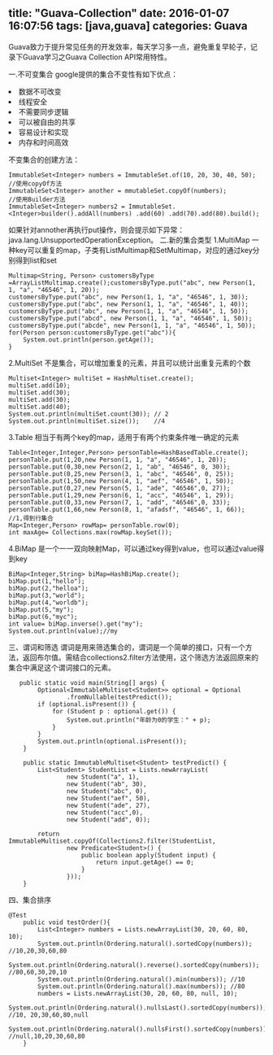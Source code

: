 title: "Guava-Collection"
date: 2016-01-07 16:07:56
tags: [java,guava]
categories: Guava
---
Guava致力于提升常见任务的开发效率，每天学习多一点，避免重复早轮子，记录下Guava学习之Guava Collection API常用特性。

<!--more-->

一.不可变集合
google提供的集合不变性有如下优点：
 <li>数据不可改变</li>
<li>线程安全</li>
<li>不需要同步逻辑</li>
 <li>可以被自由的共享</li>
<li>容易设计和实现</li>
 <li>内存和时间高效</li>

不变集合的创建方法：

```
ImmutableSet<Integer> numbers = ImmutableSet.of(10, 20, 30, 40, 50);
//使用copyOf方法
ImmutableSet<Integer> another = mmutableSet.copyOf(numbers);
//使用Builder方法
ImmutableSet<Integer> numbers2 = ImmutableSet.<Integer>builder().addAll(numbers) .add(60) .add(70).add(80).build();
```
如果针对annother再执行put操作，则会提示如下异常：java.lang.UnsupportedOperationException。
二.新的集合类型
1.MultiMap
一种key可以重复的map，子类有ListMultimap和SetMultimap，对应的通过key分别得到list和set

```
Multimap<String, Person> customersByType =ArrayListMultimap.create();customersByType.put("abc", new Person(1, 1, "a", "46546", 1, 20));
customersByType.put("abc", new Person(1, 1, "a", "46546", 1, 30));
customersByType.put("abc", new Person(1, 1, "a", "46546", 1, 40));
customersByType.put("abc", new Person(1, 1, "a", "46546", 1, 50));
customersByType.put("abcd", new Person(1, 1, "a", "46546", 1, 50));
customersByType.put("abcde", new Person(1, 1, "a", "46546", 1, 50));
for(Person person:customersByType.get("abc")){
	System.out.println(person.getAge());
}
```

2.MultiSet
不是集合，可以增加重复的元素，并且可以统计出重复元素的个数

```
Multiset<Integer> multiSet = HashMultiset.create();
multiSet.add(10);
multiSet.add(30);
multiSet.add(30);
multiSet.add(40);
System.out.println(multiSet.count(30)); // 2
System.out.println(multiSet.size());	//4
```

3.Table
相当于有两个key的map，适用于有两个约束条件唯一确定的元素

```
Table<Integer,Integer,Person> personTable=HashBasedTable.create();
personTable.put(1,20,new Person(1, 1, "a", "46546", 1, 20));
personTable.put(0,30,new Person(2, 1, "ab", "46546", 0, 30));
personTable.put(0,25,new Person(3, 1, "abc", "46546", 0, 25));
personTable.put(1,50,new Person(4, 1, "aef", "46546", 1, 50));
personTable.put(0,27,new Person(5, 1, "ade", "46546",0, 27));
personTable.put(1,29,new Person(6, 1, "acc", "46546", 1, 29));
personTable.put(0,33,new Person(7, 1, "add", "46546",0, 33));
personTable.put(1,66,new Person(8, 1, "afadsf", "46546", 1, 66));
//1,得到行集合
Map<Integer,Person> rowMap= personTable.row(0);
int maxAge= Collections.max(rowMap.keySet());
```

4.BiMap
是一个一一双向映射Map，可以通过key得到value，也可以通过value得到key

```
BiMap<Integer,String> biMap=HashBiMap.create();
biMap.put(1,"hello");
biMap.put(2,"helloa");
biMap.put(3,"world");
biMap.put(4,"worldb");
biMap.put(5,"my");
biMap.put(6,"myc");
int value= biMap.inverse().get("my");
System.out.println(value);//my
```
三、谓词和筛选
谓词是用来筛选集合的，谓词是一个简单的接口，只有一个方法，返回布尔值。需结合collections2.filter方法使用，这个筛选方法返回原来的集合中满足这个谓词接口的元素。
		

```
   public static void main(String[] args) {
	    Optional<ImmutableMultiset<Student>> optional = Optional
				.fromNullable(testPredict());
		if (optional.isPresent()) {
			for (Student p : optional.get()) {
				System.out.println("年龄为0的学生：" + p);
			}
		}
		System.out.println(optional.isPresent());
	}

	public static ImmutableMultiset<Student> testPredict() {
		List<Student> StudentList = Lists.newArrayList(
				new Student("a", 1),
				new Student("ab", 30),
				new Student("abc", 0),
				new Student("aef", 50),
				new Student("ade", 27),
				new Student("acc",0),
				new Student("add", 0));

		return ImmutableMultiset.copyOf(Collections2.filter(StudentList,
				new Predicate<Student>() {
					public boolean apply(Student input) {
						return input.getAge() == 0;
					}
				}));
	}
```
四、集合排序

```
@Test
	public void testOrder(){
		List<Integer> numbers = Lists.newArrayList(30, 20, 60, 80, 10);
		System.out.println(Ordering.natural().sortedCopy(numbers)); //10,20,30,60,80
		System.out.println(Ordering.natural().reverse().sortedCopy(numbers)); //80,60,30,20,10
		System.out.println(Ordering.natural().min(numbers)); //10
		System.out.println(Ordering.natural().max(numbers)); //80
		numbers = Lists.newArrayList(30, 20, 60, 80, null, 10);
		System.out.println(Ordering.natural().nullsLast().sortedCopy(numbers)); //10, 20,30,60,80,null
		System.out.println(Ordering.natural().nullsFirst().sortedCopy(numbers)); //null,10,20,30,60,80
	}
```
